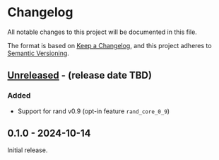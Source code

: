 # Changelog

All notable changes to this project will be documented in this file.

The format is based on [Keep a Changelog](https://keepachangelog.com/en/1.1.0/),
and this project adheres to [Semantic Versioning](https://semver.org/spec/v2.0.0.html).

## [Unreleased] - (release date TBD)

### Added

* Support for rand v0.9 (opt-in feature `rand_core_0_9`)

## 0.1.0 - 2024-10-14

Initial release.

[Unreleased]: https://github.com/hanna-kruppe/chacha8rand/compare/v0.1.0...HEAD
